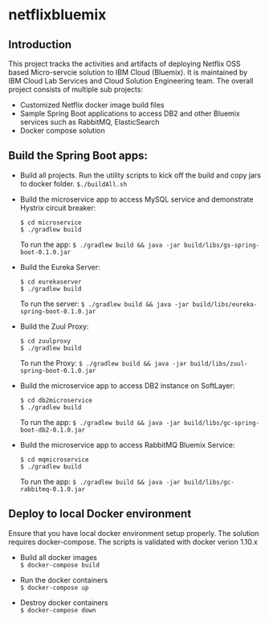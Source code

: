 # netflixbluemix
## Introduction

This project tracks the activities and artifacts of deploying Netflix OSS based Micro-servcie solution to IBM Cloud (Bluemix). 
It is maintained by IBM Cloud Lab Services and Cloud Solution Engineering team. 
The overall project consists of multiple sub projects:

 - Customized Netflix docker image build files
 - Sample Spring Boot applications to access DB2 and other Bluemix services such as RabbitMQ, ElasticSearch
 - Docker compose solution

## Build the Spring Boot apps:
- Build all projects. 
  Run the utility scripts to kick off the build and copy jars to docker folder.
  `$./buildAll.sh`  

- Build the microservice app to access MySQL service and demonstrate Hystrix circuit breaker:

 	`$ cd microservice`  
 	`$ ./gradlew build`

  To run the app:
 	`$ ./gradlew build && java -jar build/libs/gs-spring-boot-0.1.0.jar`

- Build the Eureka Server:

 	`$ cd eurekaserver`  
 	`$ ./gradlew build`

 	To run the server:
 	`$ ./gradlew build && java -jar build/libs/eureka-spring-boot-0.1.0.jar`  

- Build the Zuul Proxy:

 	`$ cd zuulproxy`  
 	`$ ./gradlew build`  

 	To run the Proxy:
 	`$ ./gradlew build && java -jar build/libs/zuul-spring-boot-0.1.0.jar`  

- Build the microservice app to access DB2 instance on SoftLayer:

 	`$ cd db2microservice`  
 	`$ ./gradlew build`  

 	To run the app:
 	`$ ./gradlew build && java -jar build/libs/gc-spring-boot-db2-0.1.0.jar`  

- Build the microservice app to access RabbitMQ Bluemix Service:

 	`$ cd mqmicroservice`  
 	`$ ./gradlew build`  

 	To run the app:
 	`$ ./gradlew build && java -jar build/libs/gc-rabbitmq-0.1.0.jar`  

 ## Deploy to local Docker environment
 
 Ensure that you have local docker environment setup properly. The solution requires docker-compose. 
 The scripts is validated with docker verion 1.10.x
 
- Build all docker images  
     `$ docker-compose build`

- Run the docker containers  
     `$ docker-compose up`  

- Destroy docker containers  
     `$ docker-compose down`   
